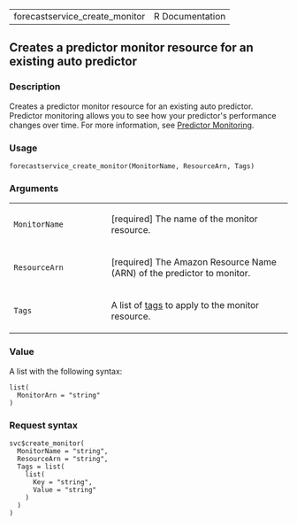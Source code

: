 <table style="width: 100%;">
<tbody>
<tr class="odd">
<td>forecastservice_create_monitor</td>
<td style="text-align: right;">R Documentation</td>
</tr>
</tbody>
</table>

## Creates a predictor monitor resource for an existing auto predictor

### Description

Creates a predictor monitor resource for an existing auto predictor.
Predictor monitoring allows you to see how your predictor's performance
changes over time. For more information, see [Predictor
Monitoring](https://docs.aws.amazon.com/forecast/latest/dg/predictor-monitoring.html).

### Usage

    forecastservice_create_monitor(MonitorName, ResourceArn, Tags)

### Arguments

<table>
<colgroup>
<col style="width: 35%" />
<col style="width: 65%" />
</colgroup>
<tbody>
<tr class="odd">
<td><code
id="forecastservice_create_monitor_:_MonitorName">MonitorName</code></td>
<td><p>[required] The name of the monitor resource.</p></td>
</tr>
<tr class="even">
<td><code
id="forecastservice_create_monitor_:_ResourceArn">ResourceArn</code></td>
<td><p>[required] The Amazon Resource Name (ARN) of the predictor to
monitor.</p></td>
</tr>
<tr class="odd">
<td><code id="forecastservice_create_monitor_:_Tags">Tags</code></td>
<td><p>A list of <a
href="https://docs.aws.amazon.com/forecast/latest/dg/tagging-forecast-resources.html">tags</a>
to apply to the monitor resource.</p></td>
</tr>
</tbody>
</table>

### Value

A list with the following syntax:

    list(
      MonitorArn = "string"
    )

### Request syntax

    svc$create_monitor(
      MonitorName = "string",
      ResourceArn = "string",
      Tags = list(
        list(
          Key = "string",
          Value = "string"
        )
      )
    )

